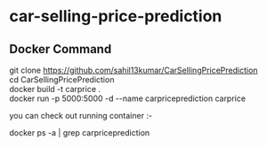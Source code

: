 # car-selling-price-prediction

## Docker Command

git clone https://github.com/sahil13kumar/CarSellingPricePrediction <br />
cd CarSellingPricePrediction  <br />
docker build -t carprice .  <br />
docker run -p 5000:5000 -d --name carpriceprediction carprice  <br />

you can check out running container :-

docker ps -a | grep carpriceprediction
